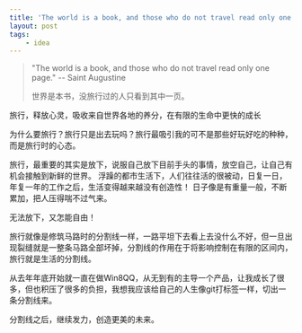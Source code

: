 ```yaml
---
title: 'The world is a book, and those who do not travel read only one page'
layout: post
tags:
    - idea
---
```


> "The world is a book, and those who do not travel read only one page."
>   --  Saint Augustine
> 
> 世界是本书，没旅行过的人只看到其中一页。

旅行，释放心灵，吸收来自世界各地的养分，在有限的生命中更快的成长

为什么要旅行？旅行只是出去玩吗？旅行最吸引我的可不是那些好玩好吃的种种，而是旅行时的心态。

旅行，最重要的其实是放下，说服自己放下目前手头的事情，放空自己，让自己有机会接触到新鲜的世界。
浮躁的都市生活下，人们往往活的很被动，日复一日，年复一年的工作之后，生活变得越来越没有创造性！
日子像是有重量一般，不断累加，把人压得喘不过气来。

无法放下，又怎能自由！  

旅行就像是修筑马路时的分割线一样，一路平坦下去看上去没什么不好，但一旦出现裂缝就是一整条马路全部坏掉，分割线的作用在于将影响控制在有限的区间内，旅行就是生活的分割线。

从去年年底开始就一直在做Win8QQ，从无到有的主导一个产品，让我成长了很多，但也积压了很多的负担，我想我应该给自己的人生像git打标签一样，切出一条分割线来。  

分割线之后，继续发力，创造更美的未来。  
